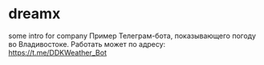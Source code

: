 # dreamx
some intro for company
Пример Телеграм-бота, показывающего погоду во Владивостоке.
Работать может по адресу: https://t.me/DDKWeather_Bot

